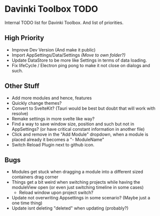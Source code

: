 # Davinki Toolbox TODO  

Internal TODO list for Davinki Toolbox.
And list of priorities.

## High Priority  

- Improve Dev Version (And make it public)  
- Import AppSettings/Data/Settings *(Move to own folder?)*  
- Update DataStore to be more like Settings in terms of data loading.  
- Fix lifeCycle / Electron ping pong to make it not close on dialogs and such.

## Other Stuff  

- Add more modules and hence, features  
- Quickly change themes?  
- Convert to SvelteKit? (Tauri would be best but doubt that will work with resolve)  
- Remake settings in more svelte like way?  
- Find a way to save window size, position and such but not in AppSettings? (or have critical constant information in another file)
- Click and remove in the "Add Module" dropdown, when a module is placed already it becomes a "- ModuleName"
- Switch Reload Plugin next to github icon.

## Bugs

- Modules get stuck when dragging a module into a different sized containers drag corner
- Things get a bit weird when switching projects while having the moduleView open (or even just switching timeline in some cases)
    - Reload window upon project switch?
- Update not overwriting Appsettings in some scenario? (Maybe just a one time thing)
- Update isnt deleting "deleted" when updating (probably?)
